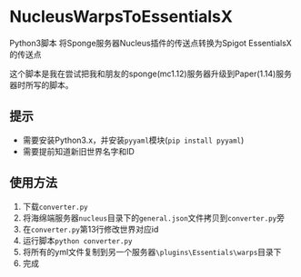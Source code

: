 # NucleusWarpsToEssentialsX
Python3脚本
将Sponge服务器Nucleus插件的传送点转换为Spigot EssentialsX的传送点

这个脚本是我在尝试把我和朋友的sponge(mc1.12)服务器升级到Paper(1.14)服务器时所写的脚本。

## 提示

* 需要安装Python3.x，并安装`pyyaml`模块(`pip install pyyaml`)
* 需要提前知道新旧世界名字和ID

## 使用方法

1. 下载`converter.py`
2. 将海绵端服务器`nucleus`目录下的`general.json`文件拷贝到`converter.py`旁
3. 在`converter.py`第13行修改世界对应id
4. 运行脚本`python converter.py`
5. 将所有的yml文件复制到另一个服务器`\plugins\Essentials\warps`目录下
6. 完成
